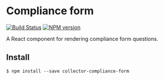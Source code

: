 # Compliance form

[![Build Status][travis-image]][travis-url]
[![NPM version][npm-image]][npm-url]

A React component for rendering compliance form questions.


## Install

```
$ npm install --save collector-compliance-form
```


[npm-url]: https://npmjs.org/package/collector-compliance-form
[npm-image]: https://badge.fury.io/js/collector-compliance-form.svg
[travis-image]: https://api.travis-ci.org/collector-bank/collector-compliance-form.svg
[travis-url]: https://travis-ci.org/collector-bank/collector-compliance-form
